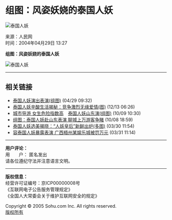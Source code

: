 # 组图：风姿妖娆的泰国人妖

![泰国人妖](https://photo.sohu.com/2004/04/29/67/Img219996777.jpg)

来源：人民网  
时间：2004年04月29日 13:27  

**组图：风姿妖娆的泰国人妖**

![泰国人妖](https://photo.sohu.com/31/08/Img203590831.jpg)

---

## 相关链接

- [泰国人妖演出表演(组图)](https://news.sohu.com/2004/04/29/54/news219995402.shtml) (04/29 09:32)
- [泰国人妖辛酸生活揭秘：竞争激烈无缘爱情(图)](https://news.sohu.com/2003/12/13/43/news216824319.shtml) (12/13 06:26)
- [城市导游 女生危险指数高](https://travel.sohu.com/48/01/article214210148.shtml)　[泰国人妖山东演(组图)](https://travel.sohu.com/61/77/article214207761.shtml) (10/09 10:30)
- [组图：泰国人妖赴山东表演 聊城上万游客争睹](https://news.sohu.com/65/96/news214199665.shtml) (10/08 18:59)
- [泰国人妖选美揭晓：“人妖皇后”新鲜出炉(多图)](https://yule.sohu.com/69/99/article207869969.shtml) (03/30 11:54)
- [容泰国人妖暴露表演 广西梧州某娱乐城被罚万元](https://travel.sohu.com/93/98/travel_article17329893.shtml) (03/31 11:14)

---

**用户评论：**  
用　　户： 匿名发出  
请各位遵纪守法并注意语言文明。

---

**版权信息：**  
经营许可证编号：京ICP00000008号  
《互联网电子公告服务管理规定》  
《全国人大常委会关于维护互联网安全的规定》  

Copyright © 2005 Sohu.com Inc. All rights reserved.  
[版权所有](https://www.sohu.com/about/copyright.html)
